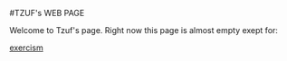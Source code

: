 #TZUF's WEB PAGE

Welcome to Tzuf's page. Right now this page is almost empty exept for:

[exercism](/exercism)


## 